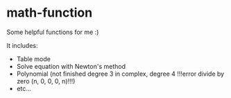 # math-function

Some helpful functions for me :)

It includes:
 + Table mode
 + Solve equation with Newton's method
 + Polynomial (not finished degree 3 in complex, degree 4 !!!error divide by zero (n, 0, 0, 0, n)!!!)
 + etc...
